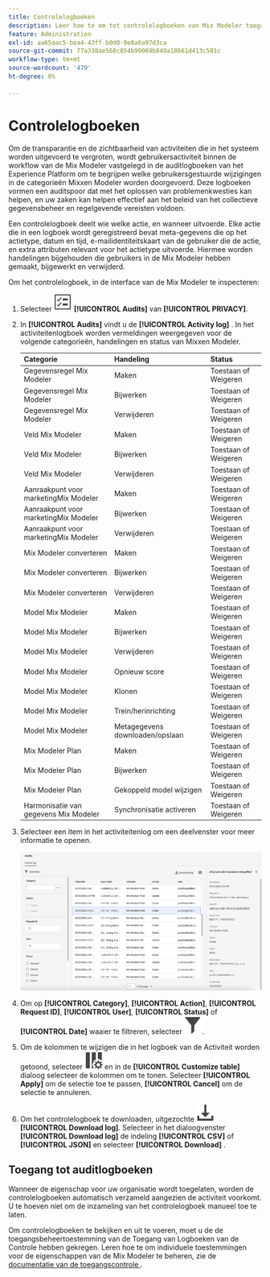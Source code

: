 ```yaml
---
title: Controlelogboeken
description: Leer hoe te om tot controlelogboeken van Mix Modeler toegang te hebben.
feature: Administration
exl-id: aa65aac5-bea4-43ff-b0d0-9e8a6a97d3ca
source-git-commit: 77a338ae568c854b99069b849a18661d413c501c
workflow-type: tm+mt
source-wordcount: '479'
ht-degree: 0%

---
```


# Controlelogboeken

Om de transparantie en de zichtbaarheid van activiteiten die in het systeem worden uitgevoerd te vergroten, wordt gebruikersactiviteit binnen de workflow van de Mix Modeler vastgelegd in de auditlogboeken van het Experience Platform om te begrijpen welke gebruikersgestuurde wijzigingen in de categorieën Mixxen Modeler worden doorgevoerd. Deze logboeken vormen een auditspoor dat met het oplossen van problemenkwesties kan helpen, en uw zaken kan helpen effectief aan het beleid van het collectieve gegevensbeheer en regelgevende vereisten voldoen.

<!-- DO WE HAVE TO ADD THIS
If you are subject to the Health Insurance Portability and Accountability Act (HIPAA) and create, receive, maintain, or transmit permitted sensitive personal data through Mix Modeler, you are responsible for executing a BAA with Adobe and licensing Healthcare Shield.
-->

Een controlelogboek deelt wie welke actie, en wanneer uitvoerde. Elke actie die in een logboek wordt geregistreerd bevat meta-gegevens die op het actietype, datum en tijd, e-mailidentiteitskaart van de gebruiker die de actie, en extra attributen relevant voor het actietype uitvoerde. Hiermee worden handelingen bijgehouden die gebruikers in de Mix Modeler hebben gemaakt, bijgewerkt en verwijderd.

Om het controlelogboek, in de interface van de Mix Modeler te inspecteren:

1. Selecteer ![ Lijst van de Taak ](/help/assets/icons/TaskList.svg) **[!UICONTROL Audits]** van **[!UICONTROL PRIVACY]**.

1. In **[!UICONTROL Audits]** vindt u de **[!UICONTROL Activity log]** . In het activiteitenlogboek worden vermeldingen weergegeven voor de volgende categorieën, handelingen en status van Mixxen Modeler.

   | Categorie | Handeling | Status |
   |---|---|---|
   | Gegevensregel Mix Modeler | Maken | Toestaan of Weigeren |
   | Gegevensregel Mix Modeler | Bijwerken | Toestaan of Weigeren |
   | Gegevensregel Mix Modeler | Verwijderen | Toestaan of Weigeren |
   | Veld Mix Modeler | Maken | Toestaan of Weigeren |
   | Veld Mix Modeler | Bijwerken | Toestaan of Weigeren |
   | Veld Mix Modeler | Verwijderen | Toestaan of Weigeren |
   | Aanraakpunt voor marketingMix Modeler | Maken | Toestaan of Weigeren |
   | Aanraakpunt voor marketingMix Modeler | Bijwerken | Toestaan of Weigeren |
   | Aanraakpunt voor marketingMix Modeler | Verwijderen | Toestaan of Weigeren |
   | Mix Modeler converteren | Maken | Toestaan of Weigeren |
   | Mix Modeler converteren | Bijwerken | Toestaan of Weigeren |
   | Mix Modeler converteren | Verwijderen | Toestaan of Weigeren |
   | Model Mix Modeler | Maken | Toestaan of Weigeren |
   | Model Mix Modeler | Bijwerken | Toestaan of Weigeren |
   | Model Mix Modeler | Verwijderen | Toestaan of Weigeren |
   | Model Mix Modeler | Opnieuw score | Toestaan of Weigeren |
   | Model Mix Modeler | Klonen | Toestaan of Weigeren |
   | Model Mix Modeler | Trein/herinrichting | Toestaan of Weigeren |
   | Model Mix Modeler | Metagegevens downloaden/opslaan | Toestaan of Weigeren |
   | Mix Modeler Plan | Maken | Toestaan of Weigeren |
   | Mix Modeler Plan | Bijwerken | Toestaan of Weigeren |
   | Mix Modeler Plan | Gekoppeld model wijzigen | Toestaan of Weigeren |
   | Harmonisatie van gegevens Mix Modeler | Synchronisatie activeren | Toestaan of Weigeren |


1. Selecteer een item in het activiteitenlog om een deelvenster voor meer informatie te openen.

   ![ Controle van de Mix Modeler ](/help/assets/mix-modeler-audit.png)

1. Om op **[!UICONTROL Category]**, **[!UICONTROL Action]**, **[!UICONTROL Request ID]**, **[!UICONTROL User]**, **[!UICONTROL Status]** of **[!UICONTROL Date]** waaier te filtreren, selecteer ![ Filter ](/help/assets/icons/Filter.svg).

1. Om de kolommen te wijzigen die in het logboek van de Activiteit worden getoond, selecteer ![ Kolommen ](/help/assets/icons/ColumnSetting.svg) en in de **[!UICONTROL Customize table]** dialoog selecteer de kolommen om te tonen. Selecteer **[!UICONTROL Apply]** om de selectie toe te passen, **[!UICONTROL Cancel]** om de selectie te annuleren.

1. Om het controlelogboek te downloaden, uitgezochte ![ Download ](/help/assets/icons/Download.svg) **[!UICONTROL Download log]**. Selecteer in het dialoogvenster **[!UICONTROL Download log]** de indeling **[!UICONTROL CSV]** of **[!UICONTROL JSON]** en selecteer **[!UICONTROL Download]** .

## Toegang tot auditlogboeken

Wanneer de eigenschap voor uw organisatie wordt toegelaten, worden de controlelogboeken automatisch verzameld aangezien de activiteit voorkomt. U te hoeven niet om de inzameling van het controlelogboek manueel toe te laten.

Om controlelogboeken te bekijken en uit te voeren, moet u de de toegangsbeheertoestemming van de Toegang van Logboeken van de Controle hebben gekregen. Leren hoe te om individuele toestemmingen voor de eigenschappen van de Mix Modeler te beheren, zie de [ documentatie van de toegangscontrole ](https://experienceleague.adobe.com/en/docs/experience-platform/access-control/home).
